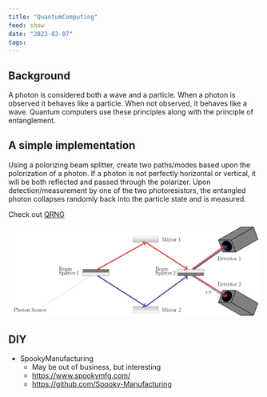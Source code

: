```yaml
---
title: "QuantumComputing"
feed: show
date: "2023-03-07"
tags: 
---
```


## Background
A photon is considered both a wave and a particle. When a photon is observed it behaves like a particle. When not observed, it behaves like a wave.  Quantum computers use these principles along with the principle of entanglement.

## A simple implementation

Using a polorizing beam splitter, create two paths/modes based upon the polorization of a photon. If a photon is not perfectly horizontal or vertical, it will be both reflected and passed through the polarizer. Upon detection/measurement by one of the two photoresistors, the entangled photon collapses randomly back into the particle state and is measured.

Check out [QRNG](notes/myprojects/electrical/QRNG.md)

![](notes/electrical/quantum/images/simple.beam.splitter.png)

## DIY

- SpookyManufacturing
	- May be out of business, but interesting 
	- https://www.spookymfg.com/ 
	- https://github.com/Spooky-Manufacturing